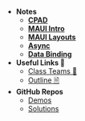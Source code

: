 - **Notes**
  - [**CPAD**](notes/Lecture1_CPAD.md)
  - [**MAUI Intro**](notes/Lecture2_MAUI_Architecture.md)
  - [**MAUI Layouts**](notes/Lecture3_MAUILayouts.md)
  - [**Async**](notes/Lecture4_Asynchronous_Programming.md)
  - [**Data Binding**](notes/Lecture5_DataBinding.md)
- **Useful Links 🔗**
  - [Class Teams 💬](https://teams.microsoft.com/l/team/19%3AO6W4FAHaNWqDTgJvw9R34xKNKoRiwL3EP1GEdig7ATk1%40thread.tacv2/conversations?groupId=d427b10f-cfd1-4e14-ad02-c727ffe38b15&tenantId=22c202c2-382c-447b-a023-d0a866d1d426)
  - [Outline 🗎](https://john-abbott-college.github.io/6A6-Notes/files//WINTER_2025_COMPUTER_SCIENCE.420-6A6-AB.BADAWYY.pdf)
- **GitHub Repos**
  - [Demos](https://github.com/AppDevIII-Code/Demos-w25)
  - [Solutions](https://github.com/AppDevIII-Code/Labs-w25-solutions)



